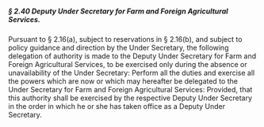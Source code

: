 ##### § 2.40 Deputy Under Secretary for Farm and Foreign Agricultural Services. #####

Pursuant to § 2.16(a), subject to reservations in § 2.16(b), and subject to policy guidance and direction by the Under Secretary, the following delegation of authority is made to the Deputy Under Secretary for Farm and Foreign Agricultural Services, to be exercised only during the absence or unavailability of the Under Secretary: Perform all the duties and exercise all the powers which are now or which may hereafter be delegated to the Under Secretary for Farm and Foreign Agricultural Services: Provided, that this authority shall be exercised by the respective Deputy Under Secretary in the order in which he or she has taken office as a Deputy Under Secretary.